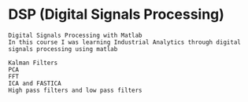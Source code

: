 # DSP (Digital Signals Processing)
    Digital Signals Processing with Matlab
    In this course I was learning Industrial Analytics through digital signals processing using matlab
    
    Kalman Filters
    PCA
    FFT
    ICA and FASTICA
    High pass filters and low pass filters
